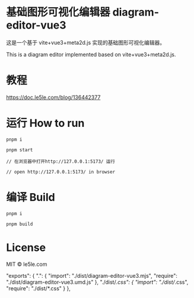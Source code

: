 # 基础图形可视化编辑器 diagram-editor-vue3

这是一个基于 vite+vue3+meta2d.js 实现的基础图形可视化编辑器。

This is a diagram editor implemented based on vite+vue3+meta2d.js.

# 教程

https://doc.le5le.com/blog/136442377

# 运行 How to run

```
pnpm i

pnpm start

// 在浏览器中打开http://127.0.0.1:5173/ 运行

// open http://127.0.0.1:5173/ in browser

```

# 编译 Build

```
pnpm i

pnpm build

```

# License

MIT © le5le.com


"exports": {
    ".": {
      "import": "./dist/diagram-editor-vue3.mjs",
      "require": "./dist/diagram-editor-vue3.umd.js"
    },
    "./dist/*.css": {
      "import": "./dist/*.css",
      "require": "./dist/*.css"
    }
  },